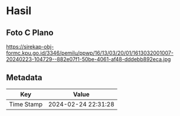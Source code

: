 # Hasil

## Foto C Plano

https://sirekap-obj-formc.kpu.go.id/3346/pemilu/ppwp/16/13/03/20/01/1613032001007-20240223-104729--882e07f1-50be-4061-af48-dddebb892eca.jpg


## Metadata

| Key        | Value               |
| ---------- | ------------------- |
| Time Stamp | 2024-02-24 22:31:28 |



